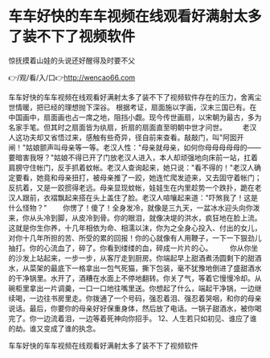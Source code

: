 # 车车好快的车车视频在线观看好满射太多了装不下了视频软件
惊抚摸着山娃的头说还好醒得及时要不父

👉/观/看/入/口👉http://wencao66.com

车车好快的车车视频在线观看好满射太多了装不下了视频软件存在的压力，舍离尘世情暖，把已经的理想抛下深谷。
根据考证，扇面施以字画，汉末三国已有。在中国画中，扇面画也占一席之地，阻挡小觑。现今传世画扇，以宋朝为最古，多为名家手笔。但其时之扇面皆为纨扇，折扇的扇面直至明朝中世才问世。
　　老汉人这功夫却又省悟过来，感触有些奇异，径自前来查看。敲敲门，叫"阿囡开闸！"姑娘颤声叫母亲等一等。老汉人性："母亲就母亲，如何你母母母母母的——要暗害我呀？"姑娘不得已开了门放老汉人进入，本人却顽强地向床前一站，扛着肩膀守住帐门，反手抓着蚊帐。老汉人查询起来，她只说："看不得的！"老汉人确定要看，她竟和母亲扭打，被母亲推了一跤，她连忙爬发迹来，又去固守着帐门；反抗着，又是一跤掼得老远。母亲显现蚊帐，娃娃生在内里趁势一个跌扑，跪在老汉人跟前，衣褶飘起来搭在头上盖住了脸。老汉人喧嚷起来道："吓煞我了！这是什么怪物？"
　　你愣了！傻了！全身发冷，就像是三九天，一盆冰水迎头向你泼来，你从头冷到脚，从皮冷到骨。你的眼泪，就像决堤的洪水，疯狂地在脸上流。这就是你生你养，十几年相依为命、相濡以沫，你为之全身心投入、付出的女儿，对你十几年所担的苦、所受的累的回报！你的心就像有人用鞭子，一下一下狠劲儿抽打。你的心流血了，碎了。你看到缕缕的血，碎成一片片的心。　　　你从你坐的沙发上站起来，一步一步，从客厅走到厨房。你端起早上甜酒煮汤圆剩下的甜酒水，从菜架的最底下一格拿出一包气死猫，撕下包装，毫不犹豫地倒进了盛甜酒水的干净锅里。水开了，酒糟在水面上不停地翻转。你关了气，等着它慢慢冷却。从碗柜里拿出一片调羹，一口一口地往嘴里送。你想起了什么，端起干净锅，一边继续喝，一边往书房里走。你拨通了一个号码，强忍着泪、强忍着哭咽，和你的母亲说话。最后，你要你的母亲好好保重身体，然后放了电话。一锅子甜酒水，被你喝完了。你一边流着泪，一边等着死神向你招手。
	12、人生若只如初见、谁应了谁的劫。谁又变成了谁的执念。

车车好快的车车视频在线观看好满射太多了装不下了视频软件
